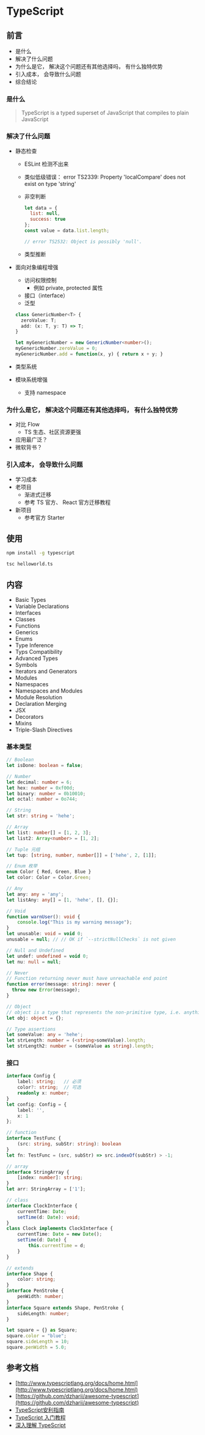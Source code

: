 # TypeScript

## 前言
* 是什么
* 解决了什么问题
* 为什么是它， 解决这个问题还有其他选择吗， 有什么独特优势
* 引入成本， 会导致什么问题
* 综合结论

### 是什么

> TypeScript is a typed superset of JavaScript that compiles to plain JavaScript

### 解决了什么问题

* 静态检查
  * ESLint 检测不出来
  * 类似低级错误： error TS2339: Property 'localCompare' does not exist on type 'string'
  * 非空判断

    ```js
    let data = {
      list: null,
      success: true
    };
    const value = data.list.length;

    // error TS2532: Object is possibly 'null'.
    ```
  * 类型推断
* 面向对象编程增强
  * 访问权限控制
    * 例如 private, protected 属性
  * 接口（interface）
  * 泛型

  ```ts
  class GenericNumber<T> {
    zeroValue: T;
    add: (x: T, y: T) => T;
  }

  let myGenericNumber = new GenericNumber<number>();
  myGenericNumber.zeroValue = 0;
  myGenericNumber.add = function(x, y) { return x + y; }
  ```

* 类型系统
* 模块系统增强
  * 支持 namespace

### 为什么是它， 解决这个问题还有其他选择吗， 有什么独特优势

* 对比 Flow
  * TS 生态、社区资源更强
* 应用最广泛？
* 微软背书？

### 引入成本， 会导致什么问题

* 学习成本
* 老项目
  * 渐进式迁移
  * 参考 TS 官方、 React 官方迁移教程
* 新项目
  * 参考官方 Starter



## 使用

```sh
npm install -g typescript

tsc helloworld.ts
```

## 内容

* Basic Types
* Variable Declarations
* Interfaces
* Classes
* Functions
* Generics
* Enums
* Type Inference
* Typs Compatibility
* Advanced Types
* Symbols
* Iterators and Generators
* Modules
* Namespaces
* Namespaces and Modules
* Module Resolution
* Declaration Merging
* JSX
* Decorators
* Mixins
* Triple-Slash Directives

### 基本类型

```ts
// Boolean
let isDone: boolean = false;

// Number
let decimal: number = 6;
let hex: number = 0xf00d;
let binary: number = 0b10010;
let octal: number = 0o744;

// String
let str: string = 'hehe';

// Array
let list: number[] = [1, 2, 3];
let list2: Array<number> = [1, 2];

// Tuple 元组
let tup: [string, number, number[]] = ['hehe', 2, [1]];

// Enum 枚举
enum Color { Red, Green, Blue }
let color: Color = Color.Green;

// Any
let any: any = 'any';
let listAny: any[] = [1, 'hehe', [], {}];

// Void
function warnUser(): void {
    console.log("This is my warning message");
}
let unusable: void = void 0;
unusable = null; // // OK if `--strictNullChecks` is not given

// Null and Undefined
let undef: undefined = void 0;
let nu: null = null;

// Never
// Function returning never must have unreachable end point
function error(message: string): never {
  throw new Error(message);
}

// Object
// object is a type that represents the non-primitive type, i.e. anything that is not number, string, boolean, symbol, null, or undefined
let obj: object = {};

// Type assertions
let someValue: any = 'hehe';
let strLength: number = (<string>someValue).length;
let strLength2: number = (someValue as string).length;
```

### 接口

```ts
interface Config {
    label: string;   // 必须
    color?: string;  // 可选
    readonly x: number;
}
let config: Config = {
    label: '',
    x: 1
};

// function
interface TestFunc {
    (src: string, subStr: string): boolean
}
let fn: TestFunc = (src, subStr) => src.indexOf(subStr) > -1;

// array
interface StringArray {
    [index: number]: string;
}
let arr: StringArray = ['1'];

// class
interface ClockInterface {
    currentTime: Date;
    setTime(d: Date): void;
}
class Clock implements ClockInterface {
    currentTime: Date = new Date();
    setTime(d: Date) {
        this.currentTime = d;
    }
}

// extends
interface Shape {
    color: string;
}
interface PenStroke {
    penWidth: number;
}
interface Square extends Shape, PenStroke {
    sideLength: number;
}

let square = {} as Square;
square.color = "blue";
square.sideLength = 10;
square.penWidth = 5.0;
```


## 参考文档
* [http://www.typescriptlang.org/docs/home.html](http://www.typescriptlang.org/docs/home.html)
* [https://github.com/dzharii/awesome-typescript](https://github.com/dzharii/awesome-typescript)
* [TypeScript安利指南](https://juejin.im/post/5d8efeace51d45782b0c1bd6)
* [TypeScript 入门教程](https://github.com/xcatliu/typescript-tutorial/blob/master/README.md)
* [深入理解 TypeScript](https://jkchao.github.io/typescript-book-chinese/)


